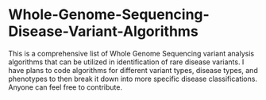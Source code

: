 # Whole-Genome-Sequencing-Disease-Variant-Algorithms
This is a comprehensive list of Whole Genome Sequencing variant analysis algorithms that can be utilized in identification of rare disease variants. I have plans to code algorithms for different variant types, disease types, and phenotypes to then break it down into more specific disease classifications. Anyone can feel free to contribute.
